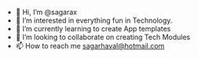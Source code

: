 - 👋 Hi, I’m @sagarax
- 👀 I’m interested in everything fun in Technology.
- 🌱 I’m currently learning to create App templates 
- 💞️ I’m looking to collaborate on creating Tech Modules
- 📫 How to reach me sagarhaval@hotmail.com 

<!---
sagarax/sagarax is a ✨ special ✨ repository because its `README.md` (this file) appears on your GitHub profile.
You can click the Preview link to take a look at your changes.
--->
